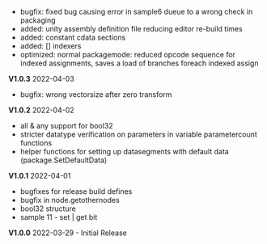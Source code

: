 
- bugfix: fixed bug causing error in sample6 dueue to a wrong check in packaging
- added: unity assembly definition file reducing editor re-build times
- added: constant cdata sections
- added: [] indexers
- optimized: normal packagemode: reduced opcode sequence for indexed assignments, saves a load of branches foreach indexed assign


**V1.0.3** 2022-04-03

- bugfix: wrong vectorsize after zero transform

**V1.0.2** 2022-04-02

- all & any support for bool32 
- stricter datatype verification on parameters in variable parametercount functions
- helper functions for setting up datasegments with default data (package.SetDefaultData)

**V1.0.1** 2022-04-01

- bugfixes for release build defines
- bugfix in node.getothernodes
- bool32 structure
- sample 11 - set | get bit


**V1.0.0** 2022-03-29 - Initial Release
